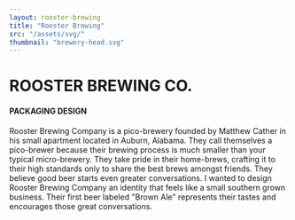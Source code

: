 ```yaml
---
layout: rooster-brewing
title: "Rooster Brewing"
src: "/assets/svg/"
thumbnail: "brewery-head.svg"
---
```

# ROOSTER BREWING CO.

#### PACKAGING DESIGN

Rooster Brewing Company is a pico-brewery founded by Matthew Cather in his small apartment located in Auburn, Alabama. They call themselves a pico-brewer because their brewing process is much smaller than your typical micro-brewery. They take pride in their home-brews, crafting it to their high standards only to share the best brews amongst friends. They believe good beer starts even greater conversations. I wanted to design Rooster Brewing Company an identity that feels like a small southern grown business. Their first beer labeled "Brown Ale" represents their tastes and encourages those great conversations. 
